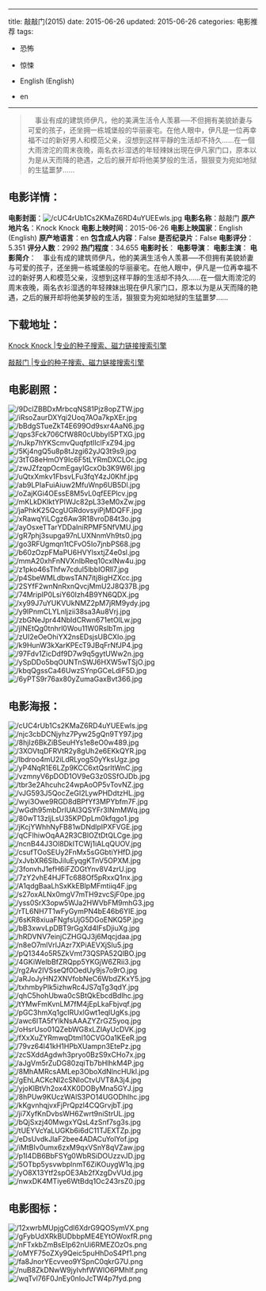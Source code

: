 
---
title: 敲敲门(2015)
date: 2015-06-26
updated: 2015-06-26
categories: 电影推荐
tags:
- 恐怖
- 惊悚

- English (English)
- en
---


> 　事业有成的建筑师伊凡，他的美满生活令人羡慕──不但拥有美貌娇妻与可爱的孩子，还坐拥一栋城堡般的华丽豪宅。在他人眼中，伊凡是一位再幸福不过的新好男人和模范父亲，沒想到这样平靜的生活却不持久……在一個大雨滂沱的周末夜晚，兩名衣衫湿透的年轻辣妹出現在伊凡家门口，原本以为是从天而降的艳遇，之后的展开却将他美梦般的生活，狠狠变为宛如地狱的生猛噩梦……

## **电影详情**：

**电影封面**：<img src="https://image.tmdb.org/t/p/w200/cUC4rUb1Cs2KMaZ6RD4uYUEEwls.jpg" alt="/cUC4rUb1Cs2KMaZ6RD4uYUEEwls.jpg" title="/cUC4rUb1Cs2KMaZ6RD4uYUEEwls.jpg">
**电影名称**：敲敲门
**原产地片名**：Knock Knock
**电影上映时间**：2015-06-26
**电影上映国家**：English (English)
**原产地语言**：en
**包含成人内容**：False
**是否纪录片**：False
**电影评分**：5.351
**评分人数**：2992
**热门程度**：34.655
**电影时长**：
**电影导演**：
**电影主演**：
**电影简介**：　事业有成的建筑师伊凡，他的美满生活令人羡慕──不但拥有美貌娇妻与可爱的孩子，还坐拥一栋城堡般的华丽豪宅。在他人眼中，伊凡是一位再幸福不过的新好男人和模范父亲，沒想到这样平靜的生活却不持久……在一個大雨滂沱的周末夜晚，兩名衣衫湿透的年轻辣妹出現在伊凡家门口，原本以为是从天而降的艳遇，之后的展开却将他美梦般的生活，狠狠变为宛如地狱的生猛噩梦……

## **下载地址**：
[Knock Knock |专业的种子搜索、磁力链接搜索引擎](https://movie.amd794.com:2083/?search=Knock%20Knock&ordering=&mode=match_phrase&page_size=10&page=1)

[敲敲门 |专业的种子搜索、磁力链接搜索引擎](https://movie.amd794.com:2083/?search=%E6%95%B2%E6%95%B2%E9%97%A8&ordering=&mode=match_phrase&page_size=10&page=1)
 

## **电影剧照**：
<img src="https://image.tmdb.org/t/p/original/9DclZBBDxMrbcqNS81Pjz8opZTW.jpg" alt="/9DclZBBDxMrbcqNS81Pjz8opZTW.jpg" title="/9DclZBBDxMrbcqNS81Pjz8opZTW.jpg"><img src="https://image.tmdb.org/t/p/original/iRsoZaurDXYqi2Uoq7AOa7kpXEr.jpg" alt="/iRsoZaurDXYqi2Uoq7AOa7kpXEr.jpg" title="/iRsoZaurDXYqi2Uoq7AOa7kpXEr.jpg"><img src="https://image.tmdb.org/t/p/original/bBdgSTueZkT4E699Od9sxr4AaN6.jpg" alt="/bBdgSTueZkT4E699Od9sxr4AaN6.jpg" title="/bBdgSTueZkT4E699Od9sxr4AaN6.jpg"><img src="https://image.tmdb.org/t/p/original/qps3Fck706CfW8R0cUbbyI5PTXG.jpg" alt="/qps3Fck706CfW8R0cUbbyI5PTXG.jpg" title="/qps3Fck706CfW8R0cUbbyI5PTXG.jpg"><img src="https://image.tmdb.org/t/p/original/nJkp7hYKScmvQuqfptIIclFxZ94.jpg" alt="/nJkp7hYKScmvQuqfptIIclFxZ94.jpg" title="/nJkp7hYKScmvQuqfptIIclFxZ94.jpg"><img src="https://image.tmdb.org/t/p/original/5Kj4ngQ5u8p8tJzgi62yJQ3t9s9.jpg" alt="/5Kj4ngQ5u8p8tJzgi62yJQ3t9s9.jpg" title="/5Kj4ngQ5u8p8tJzgi62yJQ3t9s9.jpg"><img src="https://image.tmdb.org/t/p/original/3tTG8eHmOY9Ic6F5tLYRmDXCLOc.jpg" alt="/3tTG8eHmOY9Ic6F5tLYRmDXCLOc.jpg" title="/3tTG8eHmOY9Ic6F5tLYRmDXCLOc.jpg"><img src="https://image.tmdb.org/t/p/original/zwJZfzqpOcmEgayIGcxOb3K9W6I.jpg" alt="/zwJZfzqpOcmEgayIGcxOb3K9W6I.jpg" title="/zwJZfzqpOcmEgayIGcxOb3K9W6I.jpg"><img src="https://image.tmdb.org/t/p/original/uQtxXmkv1FbsvLFu3fqY4zJ0Khf.jpg" alt="/uQtxXmkv1FbsvLFu3fqY4zJ0Khf.jpg" title="/uQtxXmkv1FbsvLFu3fqY4zJ0Khf.jpg"><img src="https://image.tmdb.org/t/p/original/ab9LPIaFuiAiuw2MfuWnp6UB5Dl.jpg" alt="/ab9LPIaFuiAiuw2MfuWnp6UB5Dl.jpg" title="/ab9LPIaFuiAiuw2MfuWnp6UB5Dl.jpg"><img src="https://image.tmdb.org/t/p/original/oZajKGi4OEssE8M5vL0qfEEPlcv.jpg" alt="/oZajKGi4OEssE8M5vL0qfEEPlcv.jpg" title="/oZajKGi4OEssE8M5vL0qfEEPlcv.jpg"><img src="https://image.tmdb.org/t/p/original/mKLkDKIktYPIWJc82pL33eM0xZw.jpg" alt="/mKLkDKIktYPIWJc82pL33eM0xZw.jpg" title="/mKLkDKIktYPIWJc82pL33eM0xZw.jpg"><img src="https://image.tmdb.org/t/p/original/jaPhkK25QcgUGRdovsyiPjMDQFF.jpg" alt="/jaPhkK25QcgUGRdovsyiPjMDQFF.jpg" title="/jaPhkK25QcgUGRdovsyiPjMDQFF.jpg"><img src="https://image.tmdb.org/t/p/original/xRawqYiLCgz6Aw3R18vroD84t3o.jpg" alt="/xRawqYiLCgz6Aw3R18vroD84t3o.jpg" title="/xRawqYiLCgz6Aw3R18vroD84t3o.jpg"><img src="https://image.tmdb.org/t/p/original/ayOsxeTTarYDDaIniRPMF5NfVMU.jpg" alt="/ayOsxeTTarYDDaIniRPMF5NfVMU.jpg" title="/ayOsxeTTarYDDaIniRPMF5NfVMU.jpg"><img src="https://image.tmdb.org/t/p/original/gR7phj3supga97nLUXNnmVh9ts0.jpg" alt="/gR7phj3supga97nLUXNnmVh9ts0.jpg" title="/gR7phj3supga97nLUXNnmVh9ts0.jpg"><img src="https://image.tmdb.org/t/p/original/go3RFUgmqn1tCFvO5Io7jnbPS68.jpg" alt="/go3RFUgmqn1tCFvO5Io7jnbPS68.jpg" title="/go3RFUgmqn1tCFvO5Io7jnbPS68.jpg"><img src="https://image.tmdb.org/t/p/original/b60zOzpFMaPU6HVYlsxtjZ4e0sl.jpg" alt="/b60zOzpFMaPU6HVYlsxtjZ4e0sl.jpg" title="/b60zOzpFMaPU6HVYlsxtjZ4e0sl.jpg"><img src="https://image.tmdb.org/t/p/original/mmA20xhFnNVXnIbReq10cxlNw4u.jpg" alt="/mmA20xhFnNVXnIbReq10cxlNw4u.jpg" title="/mmA20xhFnNVXnIbReq10cxlNw4u.jpg"><img src="https://image.tmdb.org/t/p/original/z1pko46sThfw7cduI5lbbIORll7.jpg" alt="/z1pko46sThfw7cduI5lbbIORll7.jpg" title="/z1pko46sThfw7cduI5lbbIORll7.jpg"><img src="https://image.tmdb.org/t/p/original/p4SbeWMLdbwsTAN7itj8igHZXcc.jpg" alt="/p4SbeWMLdbwsTAN7itj8igHZXcc.jpg" title="/p4SbeWMLdbwsTAN7itj8igHZXcc.jpg"><img src="https://image.tmdb.org/t/p/original/2SYfF2wnNnRxnQvcjMmU2J8Q37B.jpg" alt="/2SYfF2wnNnRxnQvcjMmU2J8Q37B.jpg" title="/2SYfF2wnNnRxnQvcjMmU2J8Q37B.jpg"><img src="https://image.tmdb.org/t/p/original/74MripIP0LsiY60Izh4B9YN6QDX.jpg" alt="/74MripIP0LsiY60Izh4B9YN6QDX.jpg" title="/74MripIP0LsiY60Izh4B9YN6QDX.jpg"><img src="https://image.tmdb.org/t/p/original/xy99J7uYUKVUkNMZ2pM7jRM9ydy.jpg" alt="/xy99J7uYUKVUkNMZ2pM7jRM9ydy.jpg" title="/xy99J7uYUKVUkNMZ2pM7jRM9ydy.jpg"><img src="https://image.tmdb.org/t/p/original/y9IPnmCLYLnljzii38sa3Au8Vrj.jpg" alt="/y9IPnmCLYLnljzii38sa3Au8Vrj.jpg" title="/y9IPnmCLYLnljzii38sa3Au8Vrj.jpg"><img src="https://image.tmdb.org/t/p/original/zbGNeJpr44NbIdCRwn671etOlLw.jpg" alt="/zbGNeJpr44NbIdCRwn671etOlLw.jpg" title="/zbGNeJpr44NbIdCRwn671etOlLw.jpg"><img src="https://image.tmdb.org/t/p/original/jINEtQg0tnhrl0Wou11W0RslbTm.jpg" alt="/jINEtQg0tnhrl0Wou11W0RslbTm.jpg" title="/jINEtQg0tnhrl0Wou11W0RslbTm.jpg"><img src="https://image.tmdb.org/t/p/original/zUI2eOeOhiYX2nsEDsjsUBCXIo.jpg" alt="/zUI2eOeOhiYX2nsEDsjsUBCXIo.jpg" title="/zUI2eOeOhiYX2nsEDsjsUBCXIo.jpg"><img src="https://image.tmdb.org/t/p/original/k9HunW3kXarKPEcT9JBqFrNfJP4.jpg" alt="/k9HunW3kXarKPEcT9JBqFrNfJP4.jpg" title="/k9HunW3kXarKPEcT9JBqFrNfJP4.jpg"><img src="https://image.tmdb.org/t/p/original/97Fdv1ZicDdf9D7w9q5gytUWw2n.jpg" alt="/97Fdv1ZicDdf9D7w9q5gytUWw2n.jpg" title="/97Fdv1ZicDdf9D7w9q5gytUWw2n.jpg"><img src="https://image.tmdb.org/t/p/original/ySpDDo5bqOUNTnSWJ6HXW5wTSjO.jpg" alt="/ySpDDo5bqOUNTnSWJ6HXW5wTSjO.jpg" title="/ySpDDo5bqOUNTnSWJ6HXW5wTSjO.jpg"><img src="https://image.tmdb.org/t/p/original/kbqQgssCa46UwzSYnpGCeLdiF5D.jpg" alt="/kbqQgssCa46UwzSYnpGCeLdiF5D.jpg" title="/kbqQgssCa46UwzSYnpGCeLdiF5D.jpg"><img src="https://image.tmdb.org/t/p/original/6yPTS9r76ax80yZumaGaxBvt366.jpg" alt="/6yPTS9r76ax80yZumaGaxBvt366.jpg" title="/6yPTS9r76ax80yZumaGaxBvt366.jpg">

## **电影海报**：
<img src="https://image.tmdb.org/t/p/original/cUC4rUb1Cs2KMaZ6RD4uYUEEwls.jpg" alt="/cUC4rUb1Cs2KMaZ6RD4uYUEEwls.jpg" title="/cUC4rUb1Cs2KMaZ6RD4uYUEEwls.jpg"><img src="https://image.tmdb.org/t/p/original/njc3cbDCNjyhz7Pyw25gQn9TY97.jpg" alt="/njc3cbDCNjyhz7Pyw25gQn9TY97.jpg" title="/njc3cbDCNjyhz7Pyw25gQn9TY97.jpg"><img src="https://image.tmdb.org/t/p/original/8hjIz6BkZiBSeuHYs1e8eO0w489.jpg" alt="/8hjIz6BkZiBSeuHYs1e8eO0w489.jpg" title="/8hjIz6BkZiBSeuHYs1e8eO0w489.jpg"><img src="https://image.tmdb.org/t/p/original/3XOVtqDFRVtR2y8gUh2e6EKkQYR.jpg" alt="/3XOVtqDFRVtR2y8gUh2e6EKkQYR.jpg" title="/3XOVtqDFRVtR2y8gUh2e6EKkQYR.jpg"><img src="https://image.tmdb.org/t/p/original/lbdroo4mU2iLdRLyogS0yYksUgz.jpg" alt="/lbdroo4mU2iLdRLyogS0yYksUgz.jpg" title="/lbdroo4mU2iLdRLyogS0yYksUgz.jpg"><img src="https://image.tmdb.org/t/p/original/yP4NqR1E6LZp9KCC6xtQsrItWnC.jpg" alt="/yP4NqR1E6LZp9KCC6xtQsrItWnC.jpg" title="/yP4NqR1E6LZp9KCC6xtQsrItWnC.jpg"><img src="https://image.tmdb.org/t/p/original/vzmnyV6pDOD1OV9eG3z0SSfOJDb.jpg" alt="/vzmnyV6pDOD1OV9eG3z0SSfOJDb.jpg" title="/vzmnyV6pDOD1OV9eG3z0SSfOJDb.jpg"><img src="https://image.tmdb.org/t/p/original/tbr3e2Ahcuhc24wpAoOP5vTovNZ.jpg" alt="/tbr3e2Ahcuhc24wpAoOP5vTovNZ.jpg" title="/tbr3e2Ahcuhc24wpAoOP5vTovNZ.jpg"><img src="https://image.tmdb.org/t/p/original/vJG593J5QocZeGI2LywPHDdtzHL.jpg" alt="/vJG593J5QocZeGI2LywPHDdtzHL.jpg" title="/vJG593J5QocZeGI2LywPHDdtzHL.jpg"><img src="https://image.tmdb.org/t/p/original/wyi3Owe9RGD8dBPfYf3MPYbfm7F.jpg" alt="/wyi3Owe9RGD8dBPfYf3MPYbfm7F.jpg" title="/wyi3Owe9RGD8dBPfYf3MPYbfm7F.jpg"><img src="https://image.tmdb.org/t/p/original/wGdh95mbDrIUAI3QSYFr3INmMWq.jpg" alt="/wGdh95mbDrIUAI3QSYFr3INmMWq.jpg" title="/wGdh95mbDrIUAI3QSYFr3INmMWq.jpg"><img src="https://image.tmdb.org/t/p/original/80wT13zljLsU35KPDpLm0kfqgo1.jpg" alt="/80wT13zljLsU35KPDpLm0kfqgo1.jpg" title="/80wT13zljLsU35KPDpLm0kfqgo1.jpg"><img src="https://image.tmdb.org/t/p/original/jKcjYWhhNyFB81wDNdlpIPXFVGE.jpg" alt="/jKcjYWhhNyFB81wDNdlpIPXFVGE.jpg" title="/jKcjYWhhNyFB81wDNdlpIPXFVGE.jpg"><img src="https://image.tmdb.org/t/p/original/qCFlhiwOqAA2R3CBlOZtDtQLCge.jpg" alt="/qCFlhiwOqAA2R3CBlOZtDtQLCge.jpg" title="/qCFlhiwOqAA2R3CBlOZtDtQLCge.jpg"><img src="https://image.tmdb.org/t/p/original/ncnB44J3Ol8DklTCWj1iALqQUOV.jpg" alt="/ncnB44J3Ol8DklTCWj1iALqQUOV.jpg" title="/ncnB44J3Ol8DklTCWj1iALqQUOV.jpg"><img src="https://image.tmdb.org/t/p/original/csufTOoSEUy2FnMx5sGGbtiYHfD.jpg" alt="/csufTOoSEUy2FnMx5sGGbtiYHfD.jpg" title="/csufTOoSEUy2FnMx5sGGbtiYHfD.jpg"><img src="https://image.tmdb.org/t/p/original/xJvbXR6SIbJiIuEyqgKTnV5OPXM.jpg" alt="/xJvbXR6SIbJiIuEyqgKTnV5OPXM.jpg" title="/xJvbXR6SIbJiIuEyqgKTnV5OPXM.jpg"><img src="https://image.tmdb.org/t/p/original/3fonvhJ1efH6iFZOGtYnv8V4zrU.jpg" alt="/3fonvhJ1efH6iFZOGtYnv8V4zrU.jpg" title="/3fonvhJ1efH6iFZOGtYnv8V4zrU.jpg"><img src="https://image.tmdb.org/t/p/original/7zY2vhE4HJFTc688Of5pRxxQ1nx.jpg" alt="/7zY2vhE4HJFTc688Of5pRxxQ1nx.jpg" title="/7zY2vhE4HJFTc688Of5pRxxQ1nx.jpg"><img src="https://image.tmdb.org/t/p/original/A1qdgBaaLhSxKkEBlpMFmtiiq4F.jpg" alt="/A1qdgBaaLhSxKkEBlpMFmtiiq4F.jpg" title="/A1qdgBaaLhSxKkEBlpMFmtiiq4F.jpg"><img src="https://image.tmdb.org/t/p/original/s27oxALNx0mgV7mTH9zvcSjF0pe.jpg" alt="/s27oxALNx0mgV7mTH9zvcSjF0pe.jpg" title="/s27oxALNx0mgV7mTH9zvcSjF0pe.jpg"><img src="https://image.tmdb.org/t/p/original/yss0SrX3opw5WJa2HWVbFM9mhG3.jpg" alt="/yss0SrX3opw5WJa2HWVbFM9mhG3.jpg" title="/yss0SrX3opw5WJa2HWVbFM9mhG3.jpg"><img src="https://image.tmdb.org/t/p/original/rTL6NH7T1wFyGymPN4bE46b6YIE.jpg" alt="/rTL6NH7T1wFyGymPN4bE46b6YIE.jpg" title="/rTL6NH7T1wFyGymPN4bE46b6YIE.jpg"><img src="https://image.tmdb.org/t/p/original/6sKR8xiuaFNgfsUjG5DGoENKQ5P.jpg" alt="/6sKR8xiuaFNgfsUjG5DGoENKQ5P.jpg" title="/6sKR8xiuaFNgfsUjG5DGoENKQ5P.jpg"><img src="https://image.tmdb.org/t/p/original/bB3xwvLpDBT9rGgXd4IFsDjiuXg.jpg" alt="/bB3xwvLpDBT9rGgXd4IFsDjiuXg.jpg" title="/bB3xwvLpDBT9rGgXd4IFsDjiuXg.jpg"><img src="https://image.tmdb.org/t/p/original/hRDVNV7einjCZHGQJ3j6Mqcjdaa.jpg" alt="/hRDVNV7einjCZHGQJ3j6Mqcjdaa.jpg" title="/hRDVNV7einjCZHGQJ3j6Mqcjdaa.jpg"><img src="https://image.tmdb.org/t/p/original/n8eO7mlVrlJAzr7XPiAEVXjSlu5.jpg" alt="/n8eO7mlVrlJAzr7XPiAEVXjSlu5.jpg" title="/n8eO7mlVrlJAzr7XPiAEVXjSlu5.jpg"><img src="https://image.tmdb.org/t/p/original/pQ1344o5R5ZkVmt73QSPA52QlBO.jpg" alt="/pQ1344o5R5ZkVmt73QSPA52QlBO.jpg" title="/pQ1344o5R5ZkVmt73QSPA52QlBO.jpg"><img src="https://image.tmdb.org/t/p/original/4GKiWeIbBfZRQpp5YKGjW6ZRii3.jpg" alt="/4GKiWeIbBfZRQpp5YKGjW6ZRii3.jpg" title="/4GKiWeIbBfZRQpp5YKGjW6ZRii3.jpg"><img src="https://image.tmdb.org/t/p/original/rg2Av2IVSseQf0OedUy9js7o9rO.jpg" alt="/rg2Av2IVSseQf0OedUy9js7o9rO.jpg" title="/rg2Av2IVSseQf0OedUy9js7o9rO.jpg"><img src="https://image.tmdb.org/t/p/original/aRJoJyHN2XNVfobNeC6WbdZKxY5.jpg" alt="/aRJoJyHN2XNVfobNeC6WbdZKxY5.jpg" title="/aRJoJyHN2XNVfobNeC6WbdZKxY5.jpg"><img src="https://image.tmdb.org/t/p/original/txhmbyPlk5izhwRc4JS7qTg3qdY.jpg" alt="/txhmbyPlk5izhwRc4JS7qTg3qdY.jpg" title="/txhmbyPlk5izhwRc4JS7qTg3qdY.jpg"><img src="https://image.tmdb.org/t/p/original/qhC5hohUbwa0cSBtQkEbcdBdlhc.jpg" alt="/qhC5hohUbwa0cSBtQkEbcdBdlhc.jpg" title="/qhC5hohUbwa0cSBtQkEbcdBdlhc.jpg"><img src="https://image.tmdb.org/t/p/original/tYMwFmKvnLM7fM4jEpLkaFbjvqf.jpg" alt="/tYMwFmKvnLM7fM4jEpLkaFbjvqf.jpg" title="/tYMwFmKvnLM7fM4jEpLkaFbjvqf.jpg"><img src="https://image.tmdb.org/t/p/original/pGC3hmXq1gcIRUxlGwt1eqlUgKs.jpg" alt="/pGC3hmXq1gcIRUxlGwt1eqlUgKs.jpg" title="/pGC3hmXq1gcIRUxlGwt1eqlUgKs.jpg"><img src="https://image.tmdb.org/t/p/original/awc6lTA5fYlkNsAAAZYZrGZ5yoq.jpg" alt="/awc6lTA5fYlkNsAAAZYZrGZ5yoq.jpg" title="/awc6lTA5fYlkNsAAAZYZrGZ5yoq.jpg"><img src="https://image.tmdb.org/t/p/original/oHsrUso01QZebWG8xLZIAyUcDVK.jpg" alt="/oHsrUso01QZebWG8xLZIAyUcDVK.jpg" title="/oHsrUso01QZebWG8xLZIAyUcDVK.jpg"><img src="https://image.tmdb.org/t/p/original/fXxXuZYRmwqDtmI10CVGOa1KEeR.jpg" alt="/fXxXuZYRmwqDtmI10CVGOa1KEeR.jpg" title="/fXxXuZYRmwqDtmI10CVGOa1KEeR.jpg"><img src="https://image.tmdb.org/t/p/original/79vz64l41kH1HPbXUampn3EtePz.jpg" alt="/79vz64l41kH1HPbXUampn3EtePz.jpg" title="/79vz64l41kH1HPbXUampn3EtePz.jpg"><img src="https://image.tmdb.org/t/p/original/zcSXddAgdwh3pryo0BzS9xCHo7x.jpg" alt="/zcSXddAgdwh3pryo0BzS9xCHo7x.jpg" title="/zcSXddAgdwh3pryo0BzS9xCHo7x.jpg"><img src="https://image.tmdb.org/t/p/original/aJgVm5rZuDG80zqiTb7bHlhkM4P.jpg" alt="/aJgVm5rZuDG80zqiTb7bHlhkM4P.jpg" title="/aJgVm5rZuDG80zqiTb7bHlhkM4P.jpg"><img src="https://image.tmdb.org/t/p/original/8MhAMRcsAMLep3OboXdNlncHUkl.jpg" alt="/8MhAMRcsAMLep3OboXdNlncHUkl.jpg" title="/8MhAMRcsAMLep3OboXdNlncHUkl.jpg"><img src="https://image.tmdb.org/t/p/original/gEhLACKcNI2cSNIoCtvUVT8A3j4.jpg" alt="/gEhLACKcNI2cSNIoCtvUVT8A3j4.jpg" title="/gEhLACKcNI2cSNIoCtvUVT8A3j4.jpg"><img src="https://image.tmdb.org/t/p/original/yjoKlBtVh2ox4XK0DOByMna5GYJ.jpg" alt="/yjoKlBtVh2ox4XK0DOByMna5GYJ.jpg" title="/yjoKlBtVh2ox4XK0DOByMna5GYJ.jpg"><img src="https://image.tmdb.org/t/p/original/8hPUw9KUczWAlS3PO14UGODhlhc.jpg" alt="/8hPUw9KUczWAlS3PO14UGODhlhc.jpg" title="/8hPUw9KUczWAlS3PO14UGODhlhc.jpg"><img src="https://image.tmdb.org/t/p/original/kKgvnhqjvxFjPrQpzl4CQGrvjbT.jpg" alt="/kKgvnhqjvxFjPrQpzl4CQGrvjbT.jpg" title="/kKgvnhqjvxFjPrQpzl4CQGrvjbT.jpg"><img src="https://image.tmdb.org/t/p/original/ji7XyfKnDvbsWH6Zwrt9niStrUL.jpg" alt="/ji7XyfKnDvbsWH6Zwrt9niStrUL.jpg" title="/ji7XyfKnDvbsWH6Zwrt9niStrUL.jpg"><img src="https://image.tmdb.org/t/p/original/bQjSxzj40MwgxYQsL4zSnf7sg3s.jpg" alt="/bQjSxzj40MwgxYQsL4zSnf7sg3s.jpg" title="/bQjSxzj40MwgxYQsL4zSnf7sg3s.jpg"><img src="https://image.tmdb.org/t/p/original/tUEYVcYaLUGKb6i6dC11TJEXTZp.jpg" alt="/tUEYVcYaLUGKb6i6dC11TJEXTZp.jpg" title="/tUEYVcYaLUGKb6i6dC11TJEXTZp.jpg"><img src="https://image.tmdb.org/t/p/original/eDsUvdkJlaF2bee4ADACuYolYof.jpg" alt="/eDsUvdkJlaF2bee4ADACuYolYof.jpg" title="/eDsUvdkJlaF2bee4ADACuYolYof.jpg"><img src="https://image.tmdb.org/t/p/original/iMtBIv0umx6zxM9qxVSnY8qVZaw.jpg" alt="/iMtBIv0umx6zxM9qxVSnY8qVZaw.jpg" title="/iMtBIv0umx6zxM9qxVSnY8qVZaw.jpg"><img src="https://image.tmdb.org/t/p/original/p1I4DB6BbFSYg0WbRSiDOUzzvJD.jpg" alt="/p1I4DB6BbFSYg0WbRSiDOUzzvJD.jpg" title="/p1I4DB6BbFSYg0WbRSiDOUzzvJD.jpg"><img src="https://image.tmdb.org/t/p/original/5OTbp5ysvwbplnmT6ZiKOuygW1q.jpg" alt="/5OTbp5ysvwbplnmT6ZiKOuygW1q.jpg" title="/5OTbp5ysvwbplnmT6ZiKOuygW1q.jpg"><img src="https://image.tmdb.org/t/p/original/yO8X13Ytf2spOE3Ab2fXzgDvVUd.jpg" alt="/yO8X13Ytf2spOE3Ab2fXzgDvVUd.jpg" title="/yO8X13Ytf2spOE3Ab2fXzgDvVUd.jpg"><img src="https://image.tmdb.org/t/p/original/nwxDK4MTiye6WtBdq1Oc243rsZ0.jpg" alt="/nwxDK4MTiye6WtBdq1Oc243rsZ0.jpg" title="/nwxDK4MTiye6WtBdq1Oc243rsZ0.jpg">

## **电影图标**：
<img src="https://image.tmdb.org/t/p/original/12xwrbMUpjgCdl6XdrG9QOSymVX.png" alt="/12xwrbMUpjgCdl6XdrG9QOSymVX.png" title="/12xwrbMUpjgCdl6XdrG9QOSymVX.png"><img src="https://image.tmdb.org/t/p/original/gFybUdXRkBUDbbpME4EYtOWoxfR.png" alt="/gFybUdXRkBUDbbpME4EYtOWoxfR.png" title="/gFybUdXRkBUDbbpME4EYtOWoxfR.png"><img src="https://image.tmdb.org/t/p/original/nFTxkbZmBsEIp62nUi6RMEZOzOs.png" alt="/nFTxkbZmBsEIp62nUi6RMEZOzOs.png" title="/nFTxkbZmBsEIp62nUi6RMEZOzOs.png"><img src="https://image.tmdb.org/t/p/original/oMYF75oZXy9Qeic5puHhDoS4Pf1.png" alt="/oMYF75oZXy9Qeic5puHhDoS4Pf1.png" title="/oMYF75oZXy9Qeic5puHhDoS4Pf1.png"><img src="https://image.tmdb.org/t/p/original/fa8JnorYEcvveo9YSpnC0qkrG7U.png" alt="/fa8JnorYEcvveo9YSpnC0qkrG7U.png" title="/fa8JnorYEcvveo9YSpnC0qkrG7U.png"><img src="https://image.tmdb.org/t/p/original/nuB8ZkDNwW9jyIvhfWWIO6PMhIf.png" alt="/nuB8ZkDNwW9jyIvhfWWIO6PMhIf.png" title="/nuB8ZkDNwW9jyIvhfWWIO6PMhIf.png"><img src="https://image.tmdb.org/t/p/original/wqTvl76F0JnEy0nIoJcTW4p7fyd.png" alt="/wqTvl76F0JnEy0nIoJcTW4p7fyd.png" title="/wqTvl76F0JnEy0nIoJcTW4p7fyd.png">
